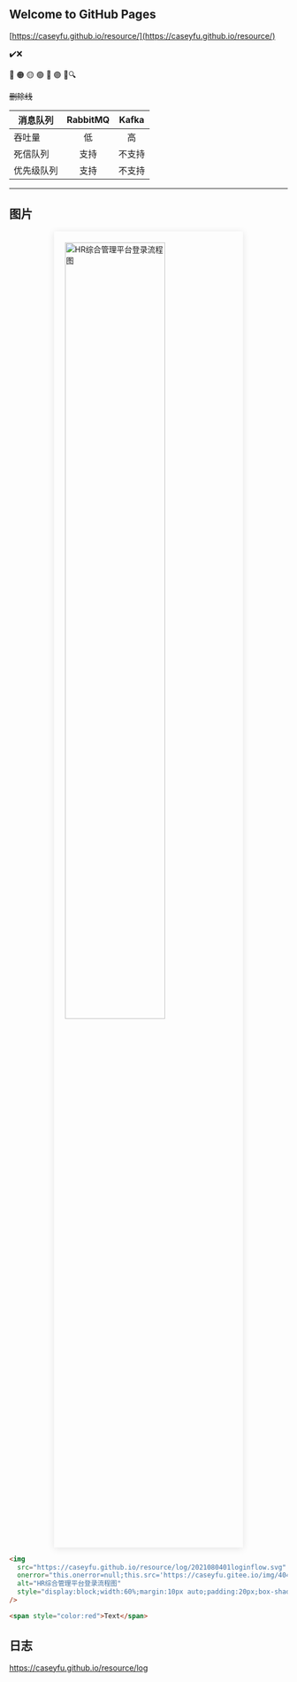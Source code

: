 ## Welcome to GitHub Pages

[https://caseyfu.github.io/resource/](https://caseyfu.github.io/resource/)

✔️❌

🔴 🟠 🟡 🟢 🔵 🟣
🚩🔍

~~删除线~~

| 消息队列   | RabbitMQ | Kafka  |
| ---------- | :------: | :----: |
| 吞吐量     |    低    |   高   |
| 死信队列   |   支持   | 不支持 |
| 优先级队列 |   支持   | 不支持 |

---

## 图片

<img
  src="https://caseyfu.github.io/resource/log/2021080401loginflow.svg"
  onerror="this.onerror=null;this.src='https://caseyfu.gitee.io/img/404.svg'"
  alt="HR综合管理平台登录流程图"
  style="display:block;width:60%;margin:10px auto;padding:20px;box-shadow: 0 2px 12px 0 rgba(0, 0, 0, 0.1);"
/>

```html
<img
  src="https://caseyfu.github.io/resource/log/2021080401loginflow.svg"
  onerror="this.onerror=null;this.src='https://caseyfu.gitee.io/img/404.svg'"
  alt="HR综合管理平台登录流程图"
  style="display:block;width:60%;margin:10px auto;padding:20px;box-shadow: 0 2px 12px 0 rgba(0, 0, 0, 0.1);"
/>

<span style="color:red">Text</span>
```

## 日志

https://caseyfu.github.io/resource/log
